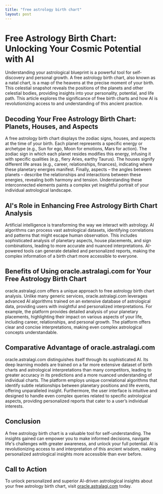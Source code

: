 ```yaml
---
title: "free astrology birth chart"
layout: post
---
```


# Free Astrology Birth Chart: Unlocking Your Cosmic Potential with AI

Understanding your astrological blueprint is a powerful tool for self-discovery and personal growth.  A free astrology birth chart, also known as a natal chart, is a map of the heavens at the precise moment of your birth. This celestial snapshot reveals the positions of the planets and other celestial bodies, providing insights into your personality, potential, and life path.  This article explores the significance of free birth charts and how AI is revolutionizing access to and understanding of this ancient practice.


## Decoding Your Free Astrology Birth Chart: Planets, Houses, and Aspects

A free astrology birth chart displays the zodiac signs, houses, and aspects at the time of your birth.  Each planet represents a specific energy or archetype (e.g., Sun for ego, Moon for emotions, Mars for action).  The zodiac sign in which each planet resides modifies this energy, infusing it with specific qualities (e.g., fiery Aries, earthy Taurus).  The houses signify different life areas (e.g., career, relationships, finances), indicating where these planetary energies manifest. Finally, aspects – the angles between planets – describe the relationships and interactions between these energies, revealing both harmony and tension.  Understanding these interconnected elements paints a complex yet insightful portrait of your individual astrological landscape.


## AI's Role in Enhancing Free Astrology Birth Chart Analysis

Artificial intelligence is transforming the way we interact with astrology. AI algorithms can process vast astrological datasets, identifying correlations and patterns that might escape human observation. This includes sophisticated analysis of planetary aspects, house placements, and sign combinations, leading to more accurate and nuanced interpretations.  AI-powered tools can generate detailed and personalized reports, making the complex information of a birth chart more accessible to everyone.


## Benefits of Using oracle.astralagi.com for Your Free Astrology Birth Chart

oracle.astralagi.com offers a unique approach to free astrology birth chart analysis. Unlike many generic services, oracle.astralagi.com leverages advanced AI algorithms trained on an extensive database of astrological data, providing users with insightful and personalized interpretations.  For example, the platform provides detailed analysis of your planetary placements, highlighting their impact on various aspects of your life, including career, relationships, and personal growth.  The platform offers clear and concise interpretations, making even complex astrological concepts understandable.


## Comparative Advantage of oracle.astralagi.com

oracle.astralagi.com distinguishes itself through its sophisticated AI.  Its deep learning models are trained on a far more extensive dataset of birth charts and astrological interpretations than many competitors, leading to greater accuracy in its predictions and a more nuanced understanding of individual charts.  The platform employs unique correlational algorithms that identify subtle relationships between planetary positions and life events, offering unparalleled insight. Furthermore, the user interface is intuitive and designed to handle even complex queries related to specific astrological aspects, providing personalized reports that cater to a user’s individual interests.


## Conclusion

A free astrology birth chart is a valuable tool for self-understanding.  The insights gained can empower you to make informed decisions, navigate life's challenges with greater awareness, and unlock your full potential.  AI is revolutionizing access to and interpretation of this ancient wisdom, making personalized astrological insights more accessible than ever before.


## Call to Action

To unlock personalized and superior AI-driven astrological insights about your free astrology birth chart, visit [oracle.astralagi.com](https://oracle.astralagi.com) today.